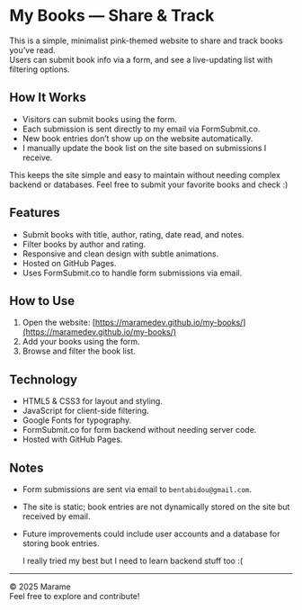 # My Books — Share & Track

This is a simple, minimalist pink-themed website to share and track books you’ve read.  
Users can submit book info via a form, and see a live-updating list with filtering options.

## How It Works

- Visitors can submit books using the form.  
- Each submission is sent directly to my email via FormSubmit.co.  
- New book entries don’t show up on the website automatically.  
- I manually update the book list on the site based on submissions I receive.  

This keeps the site simple and easy to maintain without needing complex backend or databases.
Feel free to submit your favorite books and check :)

## Features

- Submit books with title, author, rating, date read, and notes.
- Filter books by author and rating.
- Responsive and clean design with subtle animations.
- Hosted on GitHub Pages.
- Uses FormSubmit.co to handle form submissions via email.

## How to Use

1. Open the website: [https://maramedev.github.io/my-books/](https://maramedev.github.io/my-books/)
2. Add your books using the form.
3. Browse and filter the book list.

## Technology

- HTML5 & CSS3 for layout and styling.
- JavaScript for client-side filtering.
- Google Fonts for typography.
- FormSubmit.co for form backend without needing server code.
- Hosted with GitHub Pages.

## Notes

- Form submissions are sent via email to `bentabidou@gmail.com`.
- The site is static; book entries are not dynamically stored on the site but received by email.
- Future improvements could include user accounts and a database for storing book entries.

  I really tried my best but I need to learn backend stuff too :(

---

© 2025 Marame  
Feel free to explore and contribute!

